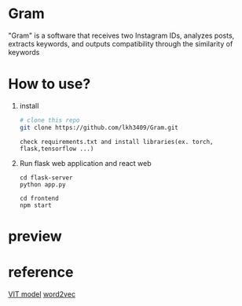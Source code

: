# Gram
"Gram" is a software that receives two Instagram IDs, analyzes posts, extracts keywords, and outputs compatibility through the similarity of keywords

# How to use?
1. install
   ```bash
   # clone this repo
   git clone https://github.com/lkh3409/Gram.git  
   ```
   ```
   check requirements.txt and install libraries(ex. torch, flask,tensorflow ...)
   ```
2. Run flask web application and react web
   ```shell
   cd flask-server
   python app.py
   ```
    ```shell
   cd frontend
   npm start
   ```
# preview

# reference
[VIT model](https://huggingface.co/google/vit-base-patch16-224)
[word2vec](https://www.kaggle.com/models/google/wiki-words/frameworks/tensorFlow2/variations/500-with-normalization/versions/1?tfhub-redirect=true)


